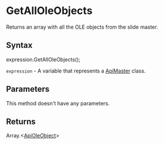 # GetAllOleObjects

Returns an array with all the OLE objects from the slide master.

## Syntax

expression.GetAllOleObjects();

`expression` - A variable that represents a [ApiMaster](../ApiMaster.md) class.

## Parameters

This method doesn't have any parameters.

## Returns

Array.<[ApiOleObject](../../ApiOleObject/ApiOleObject.md)>